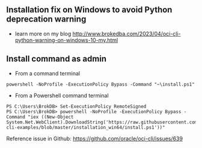## Installation fix on  Windows to avoid Python deprecation warning 
- learn more on my  blog http://www.brokedba.com/2023/04/oci-cli-python-warning-on-windows-10-my.html

## Install command as admin
- From a command terminal 
```
powershell -NoProfile -ExecutionPolicy Bypass -Command "~\install.ps1"
```
- From a Powershell command terminal
```
PS C:\Users\BrokDB> Set-ExecutionPolicy RemoteSigned
PS C:\Users\BrokDB> powershell -NoProfile -ExecutionPolicy Bypass -Command "iex ((New-Object System.Net.WebClient).DownloadString('https://raw.githubusercontent.com/brokedba/oci-cli-examples/blob/master/installation_win64/install.ps1'))" 
```
 Reference issue in Github: https://github.com/oracle/oci-cli/issues/639 
